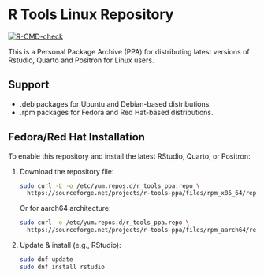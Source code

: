 
<!-- README.md is generated from README.Rmd. Please edit that file -->

# R Tools Linux Repository

<!-- badges: start -->

[![R-CMD-check](https://github.com/albersonmiranda/linux_projects/actions/workflows/R-CMD-check.yaml/badge.svg)](https://github.com/albersonmiranda/linux_projects/actions/workflows/R-CMD-check.yaml)
<!-- badges: end -->

This is a Personal Package Archive (PPA) for distributing latest
versions of Rstudio, Quarto and Positron for Linux users.

## Support

- .deb packages for Ubuntu and Debian-based distributions.
- .rpm packages for Fedora and Red Hat-based distributions.

## Fedora/Red Hat Installation

To enable this repository and install the latest RStudio, Quarto, or
Positron:

1.  Download the repository file:

    ``` bash
    sudo curl -L -o /etc/yum.repos.d/r_tools_ppa.repo \
      https://sourceforge.net/projects/r-tools-ppa/files/rpm_x86_64/repo.txt/download
    ```

    Or for aarch64 architecture:

    ``` bash
    sudo curl -o /etc/yum.repos.d/r_tools_ppa.repo \
      https://sourceforge.net/projects/r-tools-ppa/files/rpm_aarch64/repo.txt/download
    ```

2.  Update & install (e.g., RStudio):

    ``` bash
    sudo dnf update
    sudo dnf install rstudio
    ```
